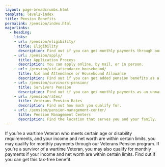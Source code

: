```yaml
---
layout: page-breadcrumbs.html
template: level2-index
title: Pension Benefits
permalink: /pension/index.html
majorlinks:
  - heading:
    links:
    - url: /pension/eligibility/
      title: Eligibility
      description: Find out if you can get monthly payments through our Veterans Pension program.
    - url: /pension/apply/
      title: Application Process
      description: You can apply online, by mail, or in person.
    - url: /pension/aid-attendance-housebound/
      title: Aid and Attendance or Housebound Allowance
      description: Find out if you can get added pension benefits as a Veteran or survivor.
    - url: /pension/survivors-pension/
      title: Survivors Pension
      description: Find out if you can get monthly payments as an unmarried surviving spouse or an unmarried child of a deceased Veteran with wartime service. 
    - url: /pension/rates/
      title: Veterans Pension Rates
      description: Find out how much you qualify for. 
    - url: /pension/pension-management-center/
      title: Pension Management Centers
      description: Find the location that serves you and your family. 
---
```


<div class="va-introtext">

If you’re a wartime Veteran who meets certain age or disability requirements, and your income and net worth are within certain limits, you may qualify for monthly payments through our Veterans Pension program. If you're a survivor of a wartime Veteran, you may also qualify for monthly payments if your income and net worth are within certain limits. Find out if you can get this tax-free benefit. 

</div>
